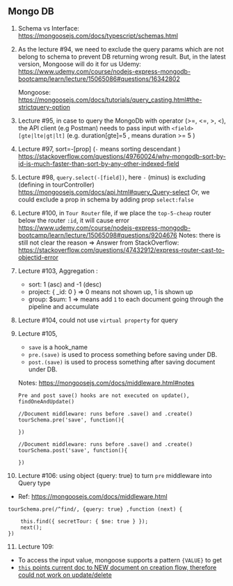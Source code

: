 ## Mongo DB

1. Schema vs Interface:
   https://mongoosejs.com/docs/typescript/schemas.html

2. As the lecture #94, we need to exclude the query params which are not belong to schema to prevent DB returning wrong result. But, in the latest version, Mongoose will do it for us
      Udemy: https://www.udemy.com/course/nodejs-express-mongodb-bootcamp/learn/lecture/15065086#questions/16342802

      Mongoose: https://mongoosejs.com/docs/tutorials/query_casting.html#the-strictquery-option

3. Lecture #95, in case to query the MongoDb with operator (>=, <=, >, <), the API client (e.g Postman) needs to pass input with `<field>[gte|lte|gt|lt]` (e.g. duration[gte]=5 , means duration >= 5 )

4. Lecture #97, sort=-[prop] (`-` means sorting descendant )
   https://stackoverflow.com/questions/49760024/why-mongodb-sort-by-id-is-much-faster-than-sort-by-any-other-indexed-field

5. Lecture #98, `query.select(-[field])`, here `-` (minus) is excluding (defining in tourController)
   https://mongoosejs.com/docs/api.html#query_Query-select
   Or, we could exclude a prop in schema by adding prop `select:false`

6. Lecture #100, in `Tour Router` file, if we place the `top-5-cheap` router below the router `:id`, it will cause error
   https://www.udemy.com/course/nodejs-express-mongodb-bootcamp/learn/lecture/15065098#questions/9204676
   Notes: there is still not clear the reason
   => Answer from StackOverflow:
   https://stackoverflow.com/questions/47432912/express-router-cast-to-objectid-error

7. Lecture #103, Aggregation :
   - sort: 1 (asc) and -1 (desc)
   - project: { \_id: 0 } => 0 means not shown up, 1 is shown up
   - group: $sum: 1 => means add `1` to each document going through the pipeline and accumulate

8. Lecture #104, could not use `virtual property` for query

9. Lecture #105, 
 
   - `save` is a hook_name 
   - `pre.(save)` is used to process something before saving under DB.
   - `post.(save)` is used to process something after saving document under DB.

   Notes: https://mongoosejs.com/docs/middleware.html#notes
   ```
   Pre and post save() hooks are not executed on update(), findOneAndUpdate()
   ```

   ```pre
   //Document middleware: runs before .save() and .create()
   tourSchema.pre('save', function(){

   })
   ```

   
   ```post
   //Document middleware: runs before .save() and .create()
   tourSchema.post('save', function(){

   })
   ```

10. Lecture #106: using object {query: true} to turn `pre` middleware into Query type
   - Ref: https://mongoosejs.com/docs/middleware.html
```
tourSchema.pre(/^find/, {query: true} ,function (next) {

    this.find({ secretTour: { $ne: true } });
    next();
})
```
11. Lecture 109: 

   - To access the input value, mongoose supports a pattern `{VALUE}` to get 
   - [`this` points current doc to NEW document on creation flow, therefore could not work on update/delete](https://mongoosejs.com/docs/validation.html#update-validators-and-this)